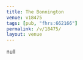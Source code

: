 ```yaml
---
title: The Bonnington
venue: v18475
tags: [pub, "fhrs:662166"]
permalink: /v/18475/
layout: venue
---
```

null